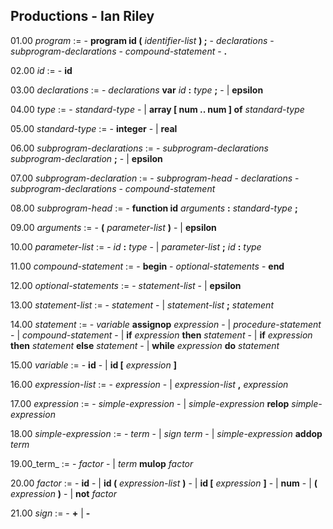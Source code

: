 ## Productions - Ian Riley

01.00 _program_ :=
        - **program id (** _identifier-list_ **) ;**
        - _declarations_
        - _subprogram-declarations_
        - _compound-statement_
        - **.**

02.00 _id_ :=
        - **id**

03.00 _declarations_ :=
        - _declarations_ **var** _id_ **:** _type_ **;**
        - | **epsilon**

04.00 _type_ :=
        - _standard-type_
        - | **array [ num .. num ] of** _standard-type_

05.00 _standard-type_ :=
        - **integer**
        - | **real**

06.00 _subprogram-declarations_ :=
        - _subprogram-declarations_ _subprogram-declaration_ **;**
        - | **epsilon**

07.00 _subprogram-declaration_ :=
        - _subprogram-head_
        - _declarations_
        - _subprogram-declarations_
        - _compound-statement_

08.00 _subprogram-head_ :=
        - **function id** _arguments_ **:** _standard-type_ **;**

09.00 _arguments_ :=
        - **(** _parameter-list_ **)**
        - | **epsilon**

10.00 _parameter-list_ :=
        - _id_ **:** _type_
        - | _parameter-list_ **;** _id_ **:** _type_

11.00 _compound-statement_ :=
        - **begin**
        - _optional-statements_
        - **end**

12.00 _optional-statements_ :=
        - _statement-list_
        - | **epsilon**

13.00 _statement-list_ :=
        - _statement_
        - | _statement-list_ **;** _statement_

14.00 _statement_ :=
        - _variable_ **assignop** _expression_
        - | _procedure-statement_
        - | _compound-statement_
        - | **if** _expression_ **then** _statement_
        - | **if** _expression_ **then** _statement_ **else** _statement_
        - | **while** _expression_ **do** _statement_

15.00 _variable_ :=
        - **id**
        - | **id [** _expression_ **]**

16.00 _expression-list_ :=
        - _expression_
        - | _expression-list_ **,** _expression_

17.00 _expression_ :=
        - _simple-expression_
        - | _simple-expression_ **relop** _simple-expression_

18.00 _simple-expression_ :=
        - _term_
        - | _sign_ _term_
        - | _simple-expression_ **addop** _term_

19.00_term_ :=
        - _factor_
        - | _term_ **mulop** _factor_

20.00 _factor_ :=
        - **id**
        - | **id (** _expression-list_ **)**
        - | **id [** _expression_ **]**
        - | **num**
        - | **(** _expression_ **)**
        - | **not** _factor_

21.00 _sign_ :=
        - **+** | **-**
